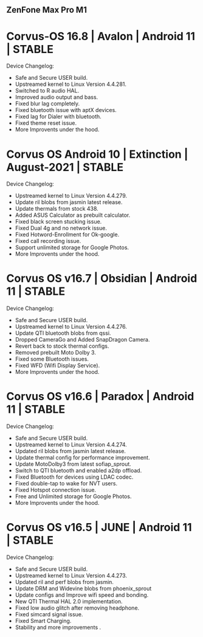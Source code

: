 ## ZenFone Max Pro M1

# Corvus-OS 16.8 | Avalon | Android 11 | STABLE
Device Changelog:
- Safe and Secure USER build.
- Upstreamed kernel to Linux Version 4.4.281.
- Switched to R audio HAL.
- Improved audio output and bass.
- Fixed blur lag completely.
- Fixed bluetooth issue with aptX devices.
- Fixed lag for Dialer with bluetooth.
- Fixed theme reset issue.
- More Improvents under the hood.

# Corvus OS Android 10 | Extinction | August-2021 | STABLE
Device Changelog:
- Upstreamed kernel to Linux Version 4.4.279.
- Update ril blobs from jasmin latest release.
- Update thermals from stock 438.
- Added ASUS Calculator as prebuilt calculator.
- Fixed black screen stucking issue.
- Fixed Dual 4g and no network issue.
- Fixed Hotword-Enrollment for Ok-google.
- Fixed call recording issue.
- Support unlimited storage for Google Photos.
- More Improvents under the hood.

# Corvus OS v16.7 | Obsidian | Android 11 | STABLE
Device Changelog:
- Safe and Secure USER build.
- Upstreamed kernel to Linux Version 4.4.276.
- Update QTI bluetooth blobs from qssi.
- Dropped CameraGo and Added SnapDragon Camera.
- Revert back to stock thermal configs.
- Removed prebuilt Moto Dolby 3.
- Fixed some Bluetooth issues.
- Fixed WFD (Wifi Display Service).
- More Improvents under the hood.

# Corvus OS v16.6 | Paradox | Android 11 | STABLE
Device Changelog:
- Safe and Secure USER build.
- Upstreamed kernel to Linux Version 4.4.274.
- Updated ril blobs from jasmin latest release.
- Update thermal config for performance improvement.
- Update MotoDolby3 from latest sofiap_sprout.
- Switch to QTI bluetooth and enabled a2dp offload.
- Fixed Bluetooth for devices using LDAC codec.
- Fixed double-tap to wake for NVT users.
- Fixed Hotspot connection issue.
- Free and Unlimited storage for Google Photos.
- More Improvents under the hood.

# Corvus OS v16.5 | JUNE | Android 11 | STABLE
Device Changelog:
- Safe and Secure USER build.
- Upstreamed kernel to Linux Version 4.4.273.
- Updated ril and perf blobs from jasmin.
- Update DRM and Widevine blobs from phoenix_sprout
- Update configs and Improve wifi speed and bonding.
- New QTI Thermal HAL 2.0 implementation.
- Fixed low audio glitch after removing headphone.
- Fixed simcard signal issue.
- Fixed Smart Charging.
- Stability and more improvements .
